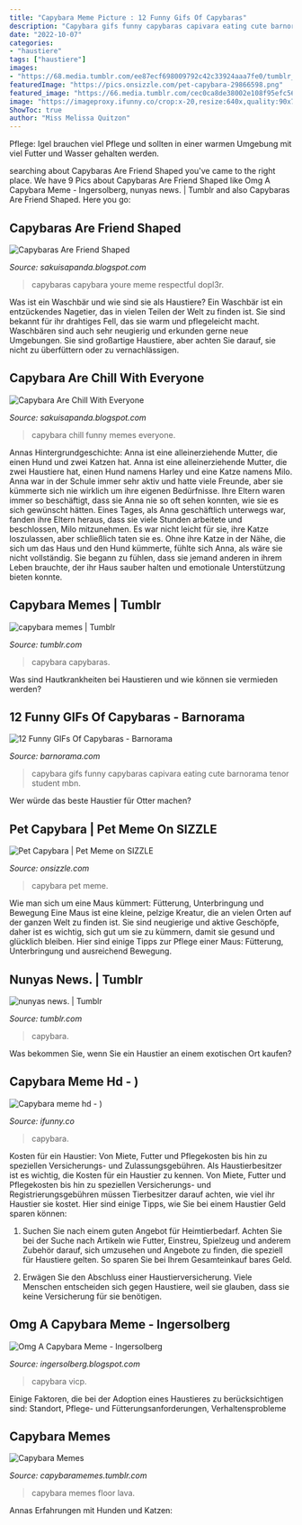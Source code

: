 ```yaml
---
title: "Capybara Meme Picture : 12 Funny Gifs Of Capybaras"
description: "Capybara gifs funny capybaras capivara eating cute barnorama tenor student mbn"
date: "2022-10-07"
categories:
- "haustiere"
tags: ["haustiere"]
images:
- "https://68.media.tumblr.com/ee87ecf698009792c42c33924aaa7fe0/tumblr_np8yj6tGMB1sutuwgo1_1280.jpg"
featuredImage: "https://pics.onsizzle.com/pet-capybara-29866598.png"
featured_image: "https://66.media.tumblr.com/cec0ca8de38002e108f95efc56441645/fb887e74c3a6fd24-7a/s640x960/e98ba26d7ae9931bc0705f8b12ec5474c994aeab.png"
image: "https://imageproxy.ifunny.co/crop:x-20,resize:640x,quality:90x75/images/8a3d1a7fcc308b67e4acf7a4300198a8afa803cf0ad95c8328384ad6dba546a2_1.jpg"
ShowToc: true
author: "Miss Melissa Quitzon"
---
```



Pflege: Igel brauchen viel Pflege und sollten in einer warmen Umgebung mit viel Futter und Wasser gehalten werden.

	

		
searching about Capybaras Are Friend Shaped you've came to the right place. We have 9 Pics about Capybaras Are Friend Shaped like Omg A Capybara Meme - Ingersolberg, nunyas news. | Tumblr and also Capybaras Are Friend Shaped. Here you go:
		
    
## Capybaras Are Friend Shaped

<img loading=lazy src="https://pbs.twimg.com/media/D8EwjXSXsAEAxyV.jpg" onerror="this.onerror=null;this.src='https://tse2.mm.bing.net/th?id=OIP.YeUiwAqESqmJArHxaYahxwHaHR&amp;pid=15.1';" alt="Capybaras Are Friend Shaped">

_Source: sakuisapanda.blogspot.com_

>capybaras capybara youre meme respectful dopl3r. 

	

Was ist ein Waschbär und wie sind sie als Haustiere?
Ein Waschbär ist ein entzückendes Nagetier, das in vielen Teilen der Welt zu finden ist. Sie sind bekannt für ihr drahtiges Fell, das sie warm und pflegeleicht macht. Waschbären sind auch sehr neugierig und erkunden gerne neue Umgebungen. Sie sind großartige Haustiere, aber achten Sie darauf, sie nicht zu überfüttern oder zu vernachlässigen.

    
## Capybara Are Chill With Everyone

<img loading=lazy src="https://img.ifunny.co/images/5bc643d12704f89b5eae5d8a8d7193ad806052e53932a9f934327fbbdf86fac0_3.jpg" onerror="this.onerror=null;this.src='https://tse4.mm.bing.net/th?id=OIP.cvw4zXyIizpxqvd03g1xrwHaHa&amp;pid=15.1';" alt="Capybara Are Chill With Everyone">

_Source: sakuisapanda.blogspot.com_

>capybara chill funny memes everyone. 

	

Annas Hintergrundgeschichte: Anna ist eine alleinerziehende Mutter, die einen Hund und zwei Katzen hat.
Anna ist eine alleinerziehende Mutter, die zwei Haustiere hat, einen Hund namens Harley und eine Katze namens Milo. Anna war in der Schule immer sehr aktiv und hatte viele Freunde, aber sie kümmerte sich nie wirklich um ihre eigenen Bedürfnisse. Ihre Eltern waren immer so beschäftigt, dass sie Anna nie so oft sehen konnten, wie sie es sich gewünscht hätten. Eines Tages, als Anna geschäftlich unterwegs war, fanden ihre Eltern heraus, dass sie viele Stunden arbeitete und beschlossen, Milo mitzunehmen. Es war nicht leicht für sie, ihre Katze loszulassen, aber schließlich taten sie es. Ohne ihre Katze in der Nähe, die sich um das Haus und den Hund kümmerte, fühlte sich Anna, als wäre sie nicht vollständig. Sie begann zu fühlen, dass sie jemand anderen in ihrem Leben brauchte, der ihr Haus sauber halten und emotionale Unterstützung bieten konnte.

    
## Capybara Memes | Tumblr

<img loading=lazy src="https://66.media.tumblr.com/cec0ca8de38002e108f95efc56441645/fb887e74c3a6fd24-7a/s640x960/e98ba26d7ae9931bc0705f8b12ec5474c994aeab.png" onerror="this.onerror=null;this.src='https://tse4.mm.bing.net/th?id=OIP.gvlC6zTD7Ie06wIdzBeaOQHaFj&amp;pid=15.1';" alt="capybara memes | Tumblr">

_Source: tumblr.com_

>capybara capybaras. 

	

Was sind Hautkrankheiten bei Haustieren und wie können sie vermieden werden?

    
## 12 Funny GIFs Of Capybaras - Barnorama

<img loading=lazy src="https://www.barnorama.com/wp-content/uploads/2019/04/capybara_10.gif" onerror="this.onerror=null;this.src='https://tse4.mm.bing.net/th?id=OIP.y65r7tFZDlXO0i4gumK38gAAAA&amp;pid=15.1';" alt="12 Funny GIFs Of Capybaras - Barnorama">

_Source: barnorama.com_

>capybara gifs funny capybaras capivara eating cute barnorama tenor student mbn. 

	

Wer würde das beste Haustier für Otter machen?

    
## Pet Capybara | Pet Meme On SIZZLE

<img loading=lazy src="https://pics.onsizzle.com/pet-capybara-29866598.png" onerror="this.onerror=null;this.src='https://tse1.mm.bing.net/th?id=OIP.qpMfNAEe6U6fQ1tDmXc0vAHaFI&amp;pid=15.1';" alt="Pet Capybara | Pet Meme on SIZZLE">

_Source: onsizzle.com_

>capybara pet meme. 

	

Wie man sich um eine Maus kümmert: Fütterung, Unterbringung und Bewegung
Eine Maus ist eine kleine, pelzige Kreatur, die an vielen Orten auf der ganzen Welt zu finden ist. Sie sind neugierige und aktive Geschöpfe, daher ist es wichtig, sich gut um sie zu kümmern, damit sie gesund und glücklich bleiben. Hier sind einige Tipps zur Pflege einer Maus: Fütterung, Unterbringung und ausreichend Bewegung.

    
## Nunyas News. | Tumblr

<img loading=lazy src="https://64.media.tumblr.com/146ddc38bddeb9ff3af64e504b359859/tumblr_phsmieVVd61sm2zm6o4_500.jpg" onerror="this.onerror=null;this.src='https://tse1.mm.bing.net/th?id=OIP.d9ZuAbi4ISm1F0q-iE-jAwHaHa&amp;pid=15.1';" alt="nunyas news. | Tumblr">

_Source: tumblr.com_

>capybara. 

	

Was bekommen Sie, wenn Sie ein Haustier an einem exotischen Ort kaufen?

    
## Capybara Meme Hd - )

<img loading=lazy src="https://imageproxy.ifunny.co/crop:x-20,resize:640x,quality:90x75/images/8a3d1a7fcc308b67e4acf7a4300198a8afa803cf0ad95c8328384ad6dba546a2_1.jpg" onerror="this.onerror=null;this.src='https://tse3.mm.bing.net/th?id=OIP.pravtfBuha7RudYOf36OMQHaFI&amp;pid=15.1';" alt="Capybara meme hd - )">

_Source: ifunny.co_

>capybara. 

	

Kosten für ein Haustier: Von Miete, Futter und Pflegekosten bis hin zu speziellen Versicherungs- und Zulassungsgebühren.
Als Haustierbesitzer ist es wichtig, die Kosten für ein Haustier zu kennen. Von Miete, Futter und Pflegekosten bis hin zu speziellen Versicherungs- und Registrierungsgebühren müssen Tierbesitzer darauf achten, wie viel ihr Haustier sie kostet. Hier sind einige Tipps, wie Sie bei einem Haustier Geld sparen können:
1. Suchen Sie nach einem guten Angebot für Heimtierbedarf. Achten Sie bei der Suche nach Artikeln wie Futter, Einstreu, Spielzeug und anderem Zubehör darauf, sich umzusehen und Angebote zu finden, die speziell für Haustiere gelten. So sparen Sie bei Ihrem Gesamteinkauf bares Geld.

2. Erwägen Sie den Abschluss einer Haustierversicherung. Viele Menschen entscheiden sich gegen Haustiere, weil sie glauben, dass sie keine Versicherung für sie benötigen.

    
## Omg A Capybara Meme - Ingersolberg

<img loading=lazy src="https://pm1.narvii.com/6338/3ad142f411ecb3f138b613dbbb6b770026aef586_hq.jpg" onerror="this.onerror=null;this.src='https://tse4.mm.bing.net/th?id=OIP.4gFXovvua0uGXaYaAVTCiwHaHa&amp;pid=15.1';" alt="Omg A Capybara Meme - Ingersolberg">

_Source: ingersolberg.blogspot.com_

>capybara vicp. 

	

Einige Faktoren, die bei der Adoption eines Haustieres zu berücksichtigen sind: Standort, Pflege- und Fütterungsanforderungen, Verhaltensprobleme

    
## Capybara Memes

<img loading=lazy src="https://68.media.tumblr.com/ee87ecf698009792c42c33924aaa7fe0/tumblr_np8yj6tGMB1sutuwgo1_1280.jpg" onerror="this.onerror=null;this.src='https://tse2.mm.bing.net/th?id=OIP.H8A1amo3JsTBfB3PTHgoqwHaE5&amp;pid=15.1';" alt="Capybara Memes">

_Source: capybaramemes.tumblr.com_

>capybara memes floor lava. 

	

Annas Erfahrungen mit Hunden und Katzen:

